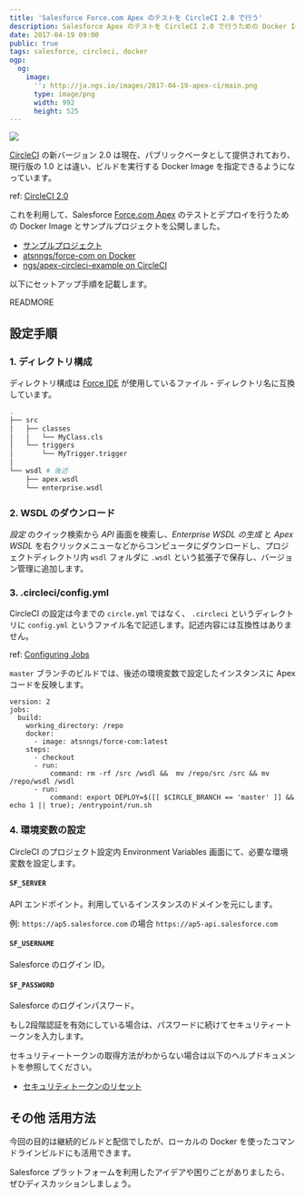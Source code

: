 ```yaml
---
title: 'Salesforce Force.com Apex のテストを CircleCI 2.0 で行う'
description: Salesforce Apex のテストを CircleCI 2.0 で行うための Docker Image とサンプルプロジェクトを公開しました。
date: 2017-04-19 09:00
public: true
tags: salesforce, circleci, docker
ogp:
  og:
    image:
      '': http://ja.ngs.io/images/2017-04-19-apex-ci/main.png
      type: image/png
      width: 992
      height: 525
---
```


![](2017-04-19-apex-ci/main.png)

[CircleCI] の新バージョン 2.0 は現在、パブリックベータとして提供されており、現行版の 1.0 とは違い、ビルドを実行する Docker Image を指定できるようになっています。

ref: [CircleCI 2.0](https://circleci.com/beta-access/)

これを利用して、Salesforce [Force.com Apex] のテストとデプロイを行うための Docker Image とサンプルプロジェクトを公開しました。

- [サンプルプロジェクト](https://github.com/ngs/apex-circleci-example)
- [atsnngs/force-com on Docker](https://hub.docker.com/r/atsnngs/force-com/)
- [ngs/apex-circleci-example on CircleCI](https://circleci.com/gh/ngs/apex-circleci-example)

以下にセットアップ手順を記載します。

READMORE

## 設定手順

### 1. ディレクトリ構成

ディレクトリ構成は [Force IDE] が使用しているファイル・ディレクトリ名に互換しています。

```sh
.
├── src
│   ├── classes
│   │   └── MyClass.cls
│   └── triggers
│       └── MyTrigger.trigger
│
└── wsdl # 後述
    ├── apex.wsdl
    └── enterprise.wsdl
```


### 2. WSDL のダウンロード

_設定_ のクイック検索から _API_ 画面を検索し、_Enterprise WSDL の生成_ と _Apex WSDL_ を右クリックメニューなどからコンピュータにダウンロードし、プロジェクトディレクトリ内 `wsdl` フォルダに `.wsdl` という拡張子で保存し、バージョン管理に追加します。

### 3. .circleci/config.yml

CircleCI の設定は今までの `circle.yml` ではなく、 `.circleci` というディレクトリに `config.yml` というファイル名で記述します。記述内容には互換性はありません。

ref: [Configuring Jobs](https://circleci.com/docs/2.0/executor-types/)

`master` ブランチのビルドでは、後述の環境変数で設定したインスタンスに Apex コードを反映します。

```
version: 2
jobs:
  build:
    working_directory: /repo
    docker:
      - image: atsnngs/force-com:latest
    steps:
      - checkout
      - run:
          command: rm -rf /src /wsdl &&  mv /repo/src /src && mv /repo/wsdl /wsdl
      - run:
          command: export DEPLOY=$([[ $CIRCLE_BRANCH == 'master' ]] && echo 1 || true); /entrypoint/run.sh
```

### 4. 環境変数の設定

CircleCI のプロジェクト設定内 Environment Variables 画面にて、必要な環境変数を設定します。
#### `SF_SERVER`

API エンドポイント。利用しているインスタンスのドメインを元にします。

例: `https://ap5.salesforce.com` の場合 `https://ap5-api.salesforce.com`

#### `SF_USERNAME`

Salesforce のログイン ID。

#### `SF_PASSWORD`

Salesforce のログインパスワード。

もし2段階認証を有効にしている場合は、パスワードに続けてセキュリティートークンを入力します。

セキュリティートークンの取得方法がわからない場合は以下のヘルプドキュメントを参照してください。

- [セキュリティトークンのリセット](http://sforce.co/2eDfIwC)

## その他 活用方法

今回の目的は継続的ビルドと配信でしたが、ローカルの Docker を使ったコマンドラインビルドにも活用できます。

Salesforce プラットフォームを利用したアイデアや困りごとがありましたら、ぜひディスカッションしましょう。

[Force IDE]: https://developer.salesforce.com/page/JP:Force.com_IDE
[CircleCI]: https://circleci.com/
[Force.com Apex]: https://developer.salesforce.com/page/JP:An_Introduction_to_Apex

